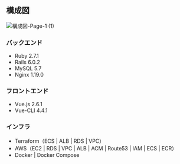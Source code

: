
## 構成図

![構成図-Page-1 (1)](https://user-images.githubusercontent.com/57199117/96358106-6f6d2300-113e-11eb-9528-b12d474f2d99.png)

### バックエンド

 - Ruby 2.7.1
 - Rails 6.0.2
 - MySQL 5.7
 - Nginx 1.19.0

### フロントエンド

 - Vue.js 2.6.1
 - Vue-CLI 4.4.1

### インフラ
 - Terraform（ECS | ALB | RDS | VPC）
 - AWS（EC2  |  RDS  |  VPC  |  ALB  |  ACM  |  Route53  | IAM | ECS | ECR）
 - Docker | Docker Compose
